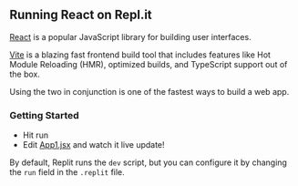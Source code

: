 ## Running React on Repl.it

[React](https://reactjs.org/) is a popular JavaScript library for building user interfaces.

[Vite](https://vitejs.dev/) is a blazing fast frontend build tool that includes features like Hot Module Reloading (HMR), optimized builds, and TypeScript support out of the box.

Using the two in conjunction is one of the fastest ways to build a web app.

### Getting Started
- Hit run
- Edit [App1.jsx](#src/App1.jsx) and watch it live update!

By default, Replit runs the `dev` script, but you can configure it by changing the `run` field in the `.replit` file.